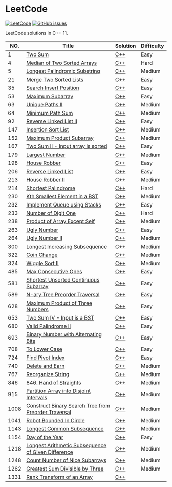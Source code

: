 LeetCode
========

[![LeetCode](https://img.shields.io/badge/LeetCode-MuuJian-brightgreen.svg)](https://github.com/MuuJian/LeetCode) 
[![GitHub issues](https://img.shields.io/github/issues/MuuJian/LeetCode.svg?colorB=blue)](https://github.com/MuuJian/LeetCode/issues)


LeetCode solutions in C++ 11.

|NO.|Title|Solution|Difficulty|
|---|-----|--------|----------|
|1|[Two Sum](https://leetcode.com/problems/two-sum/)|[C++](1.%20Two%20Sum/solution.h)|Easy|
|4|[Median of Two Sorted Arrays](https://leetcode.com/problems/median-of-two-sorted-arrays/)|[C++](4.%20Median%20of%20Two%20Sorted%20Arrays/solution.h)|Hard|
|5|[Longest Palindromic Substring](https://leetcode.com/problems/longest-palindromic-substring/)|[C++](5.%20Longest%20Palindromic%20Substring/solution.h)|Medium|
|21|[Merge Two Sorted Lists](https://leetcode.com/problems/merge-two-sorted-lists/)|[C++](21.%20Merge%20Two%20Sorted%20Lists/solution.h)|Easy|
|35|[Search Insert Position](https://leetcode.com/problems/search-insert-position/)|[C++](35.%20Search%20Insert%20Position/solution.h)|Easy|
|53|[Maximum Subarray](https://leetcode.com/problems/maximum-subarray/)|[C++](53.%20Maximum%20Subarray/solution.h)|Easy|
|63|[Unique Paths II](https://leetcode.com/problems/unique-paths-ii/)|[C++](63.%20Unique%20Paths%20II/solution.h)|Medium|
|64|[Minimum Path Sum](https://leetcode.com/problems/minimum-path-sum/)|[C++](64.%20Minimum%20Path%20Sum/solution.h)|Medium|
|92|[Reverse Linked List II](https://leetcode.com/problems/reverse-linked-list-ii/)|[C++](92.%20Reverse%20Linked%20List%20II/solution.h)|Easy|
|147|[Insertion Sort List](https://leetcode.com/problems/insertion-sort-list/)|[C++](147.%20Insertion%20Sort%20List/solution.h)|Medium|
|152|[Maximum Product Subarray](https://leetcode.com/problems/maximum-product-subarray/)|[C++](152.%20Maximum%20Product%20Subarray/solution.h)|Medium|
|167|[Two Sum II - Input array is sorted](https://leetcode.com/problems/two-sum-ii-input-array-is-sorted/)|[C++](167.%20Two%20Sum%20II%20-%20Input%20array%20is%20sorted/solution.h)|Easy|
|179|[Largest Number](https://leetcode.com/problems/largest-number/)|[C++](179.%20Largest%20Number/solution.h)|Medium|
|198|[House Robber](https://leetcode.com/problems/house-robber/)|[C++](198.%20House%20Robber/solution.h)|Easy|
|206|[Reverse Linked List](https://leetcode.com/problems/reverse-linked-list/)|[C++](206.%20Reverse%20Linked%20List/solution.h)|Easy|
|213|[House Robber II](https://leetcode.com/problems/house-robber-ii/)|[C++](213.%20House%20Robber%20II/solution.h)|Medium|
|214|[Shortest Palindrome](https://leetcode.com/problems/shortest-palindrome/)|[C++](214.%20Shortest%20Palindrome/solution.h)|Hard|
|230|[Kth Smallest Element in a BST](https://leetcode.com/problems/kth-smallest-element-in-a-bst/)|[C++](230.%20Kth%20Smallest%20Element%20in%20a%20BST/solution.h)|Medium|
|232|[Implement Queue using Stacks](https://leetcode.com/problems/implement-queue-using-stacks/)|[C++](232.%20Implement%20Queue%20using%20Stacks/solution.h)|Easy|
|233|[Number of Digit One](https://leetcode.com/problems/number-of-digit-one/)|[C++](233.%20Number%20of%20Digit%20One/solution.h)|Hard|
|238|[Product of Array Except Self](https://leetcode.com/problems/product-of-array-except-self/)|[C++](238.%20Product%20of%20Array%20Except%20Self/solution.h)|Medium|
|263|[Ugly Number](https://leetcode.com/problems/ugly-number/)|[C++](263.%20Ugly%20Number/solution.h)|Easy|
|264|[Ugly Number II](https://leetcode.com/problems/ugly-number-ii/)|[C++](264.%20Ugly%20Number%20II/solution.h)|Medium|
|300|[Longest Increasing Subsequence](https://leetcode.com/problems/longest-increasing-subsequence/)|[C++](300.%20Longest%20Increasing%20Subsequence/solution.h)|Medium|
|322|[Coin Change](https://leetcode.com/problems/coin-change/)|[C++](322.%20Coin%20Change/solution.h)|Medium|
|324|[Wiggle Sort II](https://leetcode.com/problems/wiggle-sort-ii/)|[C++](324.%20Wiggle%20Sort%20II/solution.h)|Medium|
|485|[Max Consecutive Ones](https://leetcode.com/problems/max-consecutive-ones/)|[C++](485.%20Max%20Consecutive%20Ones/solution.h)|Easy|
|581|[Shortest Unsorted Continuous Subarray](https://leetcode.com/problems/shortest-unsorted-continuous-subarray/)|[C++](581.%20Shortest%20Unsorted%20Continuous%20Subarray/solution.h)|Easy|
|589|[N-ary Tree Preorder Traversal](https://leetcode.com/problems/n-ary-tree-preorder-traversal/)|[C++](589.%20N-ary%20Tree%20Preorder%20Traversal/solution.h)|Easy|
|628|[Maximum Product of Three Numbers](https://leetcode.com/problems/maximum-product-of-three-numbers/)|[C++](628.%20Maximum%20Product%20of%20Three%20Numbers/solution.h)|Easy|
|653|[Two Sum IV - Input is a BST](https://leetcode.com/problems/two-sum-iv-input-is-a-bst/)|[C++](653.%20Two%20Sum%20IV%20-%20Input%20is%20a%20BST/solution.h)|Easy|
|680|[Valid Palindrome II](https://leetcode.com/problems/valid-palindrome-ii/)|[C++](680.%20Valid%20Palindrome%20II/solution.h)|Easy|
|693|[Binary Number with Alternating Bits](https://leetcode.com/problems/binary-number-with-alternating-bits/)|[C++](693.%20Binary%20Number%20with%20Alternating%20Bits/solution.h)|Easy|
|708|[To Lower Case](https://leetcode.com/problems/to-lower-case/)|[C++](709.%20To%20Lower%20Case/solution.h)|Easy|
|724|[Find Pivot Index](https://leetcode.com/problems/find-pivot-index/)|[C++](724.%20Find%20Pivot%20Index/solution.h)|Easy|
|740|[Delete and Earn](https://leetcode.com/problems/delete-and-earn/)|[C++](740.%20Delete%20and%20Earn/solution.h)|Medium|
|767|[Reorganize String](https://leetcode.com/problems/reorganize-string/)|[C++](767.%20Reorganize%20String/solution.h)|Medium|
|846|[846. Hand of Straights](https://leetcode.com/problems/hand-of-straights/)|[C++](846.%20Hand%20of%20Straights/solution.h)|Medium|
|915|[Partition Array into Disjoint Intervals](https://leetcode.com/problems/partition-array-into-disjoint-intervals/)|[C++](915.%20Partition%20Array%20into%20Disjoint%20Intervals/solution.h)|Medium|
|1008|[Construct Binary Search Tree from Preorder Traversal](https://leetcode.com/problems/construct-binary-search-tree-from-preorder-traversal/)|[C++](1008.%20Construct%20Binary%20Search%20Tree%20from%20Preorder%20Traversal/solution.h)|Medium|
|1041|[Robot Bounded In Circle](https://leetcode.com/problems/robot-bounded-in-circle/)|[C++](1041.%20Robot%20Bounded%20In%20Circle/solution.h)|Medium|
|1143|[Longest Common Subsequence](https://leetcode.com/problems/longest-common-subsequence/submissions/)|[C++](1143.%20Longest%20Common%20Subsequence/solution.h)|Medium|
|1154|[Day of the Year](https://leetcode.com/problems/day-of-the-year/)|[C++](1154.%20Day%20of%20the%20Year/solution.h)|Easy|
|1218|[Longest Arithmetic Subsequence of Given Difference](https://leetcode.com/problems/longest-arithmetic-subsequence-of-given-difference/)|[C++](1218.%20Longest%20Arithmetic%20Subsequence%20of%20Given%20Difference/solution.h)|Medium|
|1248|[Count Number of Nice Subarrays](https://leetcode.com/problems/count-number-of-nice-subarrays/)|[C++](1248.%20Count%20Number%20of%20Nice%20Subarrays/solution.h)|Medium|
|1262|[Greatest Sum Divisible by Three](https://leetcode.com/problems/greatest-sum-divisible-by-three/)|[C++](1262.%20Greatest%20Sum%20Divisible%20by%20Three/solution.h)|Medium|
|1331|[Rank Transform of an Array](https://leetcode.com/problems/rank-transform-of-an-array/)|[C++](1331.%20Rank%20Transform%20of%20an%20Array/solution.h)||